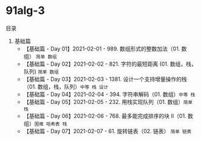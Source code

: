 # 91alg-3

目录
1. 基础篇
    - 【基础篇 - Day 01】2021-02-01 - 989. 数组形式的整数加法（01. 数组） `简单 数组`
    - 【基础篇 - Day 02】2021-02-02 - 821. 字符的最短距离 (01. 数组，栈，队列) `简单 数组`
    - 【基础篇 - Day 03】2021-02-03 - 1381. 设计一个支持增量操作的栈（01. 数组，栈，队列）`中等 栈 设计`
    - 【基础篇 - Day 04】2021-02-04 - 394. 字符串解码（01. 数组）`中等 栈`
    - 【基础篇 - Day 05】2021-02-05 - 232. 用栈实现队列（01. 数组）`简单 栈`
    - 【基础篇 - Day 06】2021-02-06 - 768. 最多能完成排序的块 II（01. 数组）`困难 哈希表 栈`
    - 【基础篇 - Day 07】2021-02-07 - 61. 旋转链表（02. 链表） `简单 链表`
